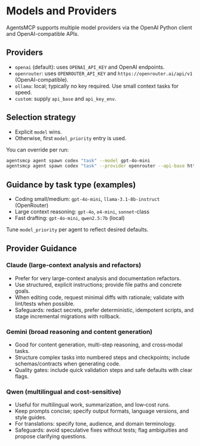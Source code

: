 # Models and Providers

AgentsMCP supports multiple model providers via the OpenAI Python client and OpenAI-compatible APIs.

## Providers
- `openai` (default): uses `OPENAI_API_KEY` and OpenAI endpoints.
- `openrouter`: uses `OPENROUTER_API_KEY` and `https://openrouter.ai/api/v1` (OpenAI-compatible).
- `ollama`: local; typically no key required. Use small context tasks for speed.
- `custom`: supply `api_base` and `api_key_env`.

## Selection strategy
- Explicit `model` wins.
- Otherwise, first `model_priority` entry is used.

You can override per run:
```bash
agentsmcp agent spawn codex "task" --model gpt-4o-mini
agentsmcp agent spawn codex "task" --provider openrouter --api-base https://openrouter.ai/api/v1 --model openrouter/model-name
```

## Guidance by task type (examples)
- Coding small/medium: `gpt-4o-mini`, `llama-3.1-8b-instruct` (OpenRouter)
- Large context reasoning: `gpt-4o`, `o4-mini`, `sonnet`-class
- Fast drafting: `gpt-4o-mini`, `qwen2.5:7b` (local)

Tune `model_priority` per agent to reflect desired defaults.

## Provider Guidance

### Claude (large-context analysis and refactors)
- Prefer for very large-context analysis and documentation refactors.
- Use structured, explicit instructions; provide file paths and concrete goals.
- When editing code, request minimal diffs with rationale; validate with lint/tests when possible.
- Safeguards: redact secrets, prefer deterministic, idempotent scripts, and stage incremental migrations with rollback.

### Gemini (broad reasoning and content generation)
- Good for content generation, multi-step reasoning, and cross‑modal tasks.
- Structure complex tasks into numbered steps and checkpoints; include schemas/contracts when generating code.
- Quality gates: include quick validation steps and safe defaults with clear flags.

### Qwen (multilingual and cost-sensitive)
- Useful for multilingual work, summarization, and low‑cost runs.
- Keep prompts concise; specify output formats, language versions, and style guides.
- For translations: specify tone, audience, and domain terminology.
- Safeguards: avoid speculative fixes without tests; flag ambiguities and propose clarifying questions.
